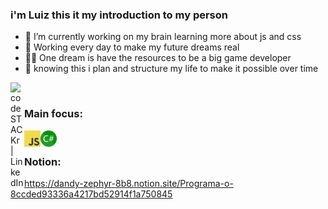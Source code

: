 
### i'm Luiz this it my introduction to my person

- 🔭 I’m currently working on my brain learning more about js and css
- 🚀 Working every day to make my future dreams real
- 🐱‍👤 One dream is have the resources to be a big game developer 
- 💖 knowing this i plan and structure my life to make it possible over time

[<img align="left" alt="codeSTACKr | LinkedIn" width="22px" src="https://cdn.jsdelivr.net/npm/simple-icons@v3/icons/linkedin.svg" />][linkedin]

<br />

### Main focus:

<img align="left" alt="JavaScript" width="26px" src="https://raw.githubusercontent.com/github/explore/80688e429a7d4ef2fca1e82350fe8e3517d3494d/topics/javascript/javascript.png" />
<img align="left" alt="C#" width="26px" src="https://raw.githubusercontent.com/github/explore/80688e429a7d4ef2fca1e82350fe8e3517d3494d/topics/csharp/csharp.png" /> 

<br/>

### Notion:
https://dandy-zephyr-8b8.notion.site/Programa-o-8ccded93336a4217bd52914f1a750845 



[linkedin]: https://www.linkedin.com/in/luiz-eduardo-domingues-634156214/
